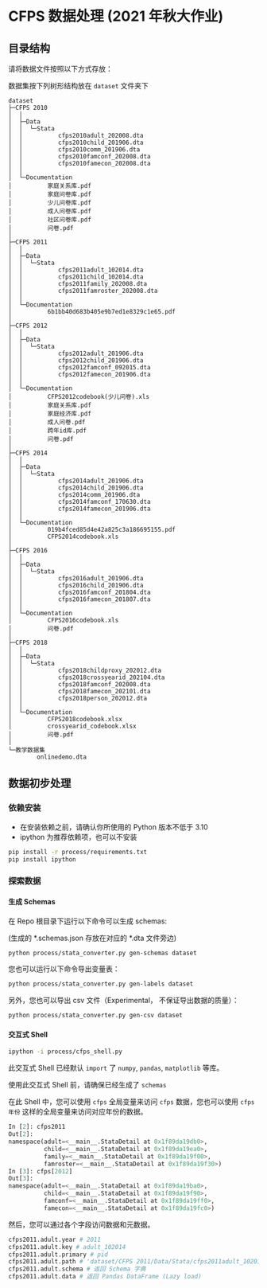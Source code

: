 # CFPS 数据处理 (2021 年秋大作业)

## 目录结构

请将数据文件按照以下方式存放：

数据集按下列树形结构放在 `dataset` 文件夹下

```
dataset
├─CFPS 2010
│  │
│  ├─Data
│  │  └─Stata
│  │          cfps2010adult_202008.dta
│  │          cfps2010child_201906.dta
│  │          cfps2010comm_201906.dta
│  │          cfps2010famconf_202008.dta
│  │          cfps2010famecon_202008.dta
│  │
│  └─Documentation
│          家庭关系库.pdf
│          家庭问卷库.pdf
│          少儿问卷库.pdf
│          成人问卷库.pdf
│          社区问卷库.pdf
│          问卷.pdf
│
├─CFPS 2011
│  │
│  ├─Data
│  │  └─Stata
│  │          cfps2011adult_102014.dta
│  │          cfps2011child_102014.dta
│  │          cfps2011family_202008.dta
│  │          cfps2011famroster_202008.dta
│  │
│  └─Documentation
│          6b1bb40d683b405e9b7ed1e8329c1e65.pdf
│
├─CFPS 2012
│  │
│  ├─Data
│  │  └─Stata
│  │          cfps2012adult_201906.dta
│  │          cfps2012child_201906.dta
│  │          cfps2012famconf_092015.dta
│  │          cfps2012famecon_201906.dta
│  │
│  └─Documentation
│          CFPS2012codebook(少儿问卷).xls
│          家庭关系库.pdf
│          家庭经济库.pdf
│          成人问卷.pdf
│          跨年id库.pdf
│          问卷.pdf
│
├─CFPS 2014
│  │
│  ├─Data
│  │  └─Stata
│  │          cfps2014adult_201906.dta
│  │          cfps2014child_201906.dta
│  │          cfps2014comm_201906.dta
│  │          cfps2014famconf_170630.dta
│  │          cfps2014famecon_201906.dta
│  │
│  └─Documentation
│          019b4fced85d4e42a825c3a186695155.pdf
│          CFPS2014codebook.xls
│
├─CFPS 2016
│  │
│  ├─Data
│  │  └─Stata
│  │          cfps2016adult_201906.dta
│  │          cfps2016child_201906.dta
│  │          cfps2016famconf_201804.dta
│  │          cfps2016famecon_201807.dta
│  │
│  └─Documentation
│          CFPS2016codebook.xls
│          问卷.pdf
│
├─CFPS 2018
│  │
│  ├─Data
│  │  └─Stata
│  │          cfps2018childproxy_202012.dta
│  │          cfps2018crossyearid_202104.dta
│  │          cfps2018famconf_202008.dta
│  │          cfps2018famecon_202101.dta
│  │          cfps2018person_202012.dta
│  │
│  └─Documentation
│          CFPS2018codebook.xlsx
│          crossyearid_codebook.xlsx
│          问卷.pdf
│
└─教学数据集
        onlinedemo.dta
```

## 数据初步处理

### 依赖安装

- 在安装依赖之前，请确认你所使用的 Python 版本不低于 3.10
- ipython 为推荐依赖项，也可以不安装

```bash
pip install -r process/requirements.txt
pip install ipython
```

### 探索数据

#### 生成 Schemas

在 Repo 根目录下运行以下命令可以生成 schemas:

(生成的 *.schemas.json 存放在对应的 *.dta 文件旁边)

```bash
python process/stata_converter.py gen-schemas dataset
```

您也可以运行以下命令导出变量表：

```bash
python process/stata_converter.py gen-labels dataset
```

另外，您也可以导出 csv 文件（Experimental， 不保证导出数据的质量）：

```bash
python process/stata_converter.py gen-csv dataset
```

#### 交互式 Shell

```bash
ipython -i process/cfps_shell.py
```

此交互式 Shell 已经默认 `import` 了 `numpy`, `pandas`, `matplotlib` 等库。

使用此交互式 Shell 前，请确保已经生成了 `schemas`

在此 Shell 中，您可以使用 `cfps` 全局变量来访问 `cfps` 数据，您也可以使用 `cfps年份` 这样的全局变量来访问对应年份的数据。

```python
In [2]: cfps2011
Out[2]: 
namespace(adult=<__main__.StataDetail at 0x1f89da19db0>,
          child=<__main__.StataDetail at 0x1f89da19ea0>,
          family=<__main__.StataDetail at 0x1f89da19f00>,
          famroster=<__main__.StataDetail at 0x1f89da19f30>)
In [3]: cfps[2012]
Out[3]: 
namespace(adult=<__main__.StataDetail at 0x1f89da19ba0>,
          child=<__main__.StataDetail at 0x1f89da19f90>,
          famconf=<__main__.StataDetail at 0x1f89da19ff0>,
          famecon=<__main__.StataDetail at 0x1f89da19fc0>)
```

然后，您可以通过各个字段访问数据和元数据。

```python
cfps2011.adult.year # 2011
cfps2011.adult.key # adult_102014
cfps2011.adult.primary # pid
cfps2011.adult.path # 'dataset/CFPS 2011/Data/Stata/cfps2011adult_102014.dta'
cfps2011.adult.schema # 返回 Schema 字典
cfps2011.adult.data # 返回 Pandas DataFrame (Lazy load)
```

